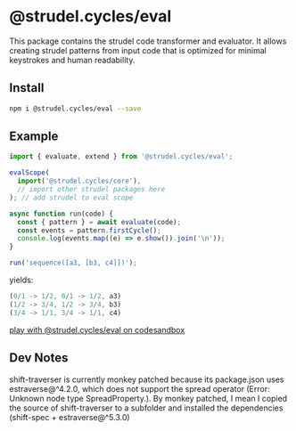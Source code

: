 # @strudel.cycles/eval

This package contains the strudel code transformer and evaluator.
It allows creating strudel patterns from input code that is optimized for minimal keystrokes and human readability.

## Install

```sh
npm i @strudel.cycles/eval --save
```

## Example

<!-- TODO: -extend +evalScope -->

```js
import { evaluate, extend } from '@strudel.cycles/eval';

evalScope(
  import('@strudel.cycles/core'),
  // import other strudel packages here
); // add strudel to eval scope

async function run(code) {
  const { pattern } = await evaluate(code);
  const events = pattern.firstCycle();
  console.log(events.map((e) => e.show()).join('\n'));
}

run('sequence([a3, [b3, c4]])');
```

yields:

```js
(0/1 -> 1/2, 0/1 -> 1/2, a3)
(1/2 -> 3/4, 1/2 -> 3/4, b3)
(3/4 -> 1/1, 3/4 -> 1/1, c4)
```

[play with @strudel.cycles/eval on codesandbox](https://codesandbox.io/s/strudel-eval-example-ndz1d8?file=/src/index.js)

## Dev Notes

shift-traverser is currently monkey patched because its package.json uses estraverse@^4.2.0,
which does not support the spread operator (Error: Unknown node type SpreadProperty.).
By monkey patched, I mean I copied the source of shift-traverser to a subfolder and installed the dependencies (shift-spec + estraverse@^5.3.0)
